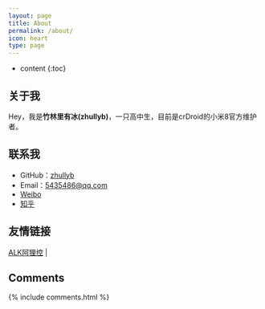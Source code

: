 ```yaml
---
layout: page
title: About
permalink: /about/
icon: heart
type: page
---
```


* content
{:toc}

## 关于我

​		Hey，我是**竹林里有冰(zhullyb)**，一只高中生，目前是crDroid的小米8官方维护者。

## 联系我

* GitHub：[zhullyb](https://github.com/zhullyb)
* Email：5435486@qq.com
* [Weibo](https://weibo.com/u/6141899043)
* [知乎](https://www.zhihu.com/people/zhu-lin-li-you-bing)

## 友情链接

[ALK阿狸控](https://alkalikong.github.io) \| 

## Comments

{% include comments.html %}
